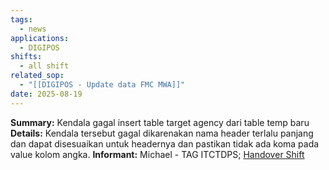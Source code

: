 ```yaml
---
tags:
  - news
applications:
  - DIGIPOS
shifts:
  - all shift
related_sop:
  - "[[DIGIPOS - Update data FMC MWA]]"
date: 2025-08-19
---
```

**Summary:** Kendala gagal insert table target agency dari table temp baru
**Details:** Kendala tersebut gagal dikarenakan nama header terlalu panjang dan dapat disesuaikan untuk headernya dan pastikan tidak ada koma pada value kolom angka.
**Informant:** Michael - TAG ITCTDPS; [Handover Shift ](https://t.me/c/1939877340/39942/90490)
